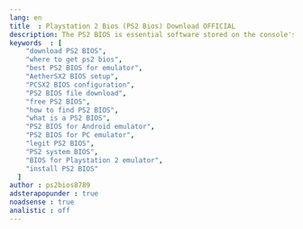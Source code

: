 ```yaml
---
lang: en
title  : Playstation 2 Bios (PS2 Bios) Download OFFICIAL
description: The PS2 BIOS is essential software stored on the console's ROM, booting the system and managing hardware initialization for PlayStation 2 games and functions.
keywords  : [
    "download PS2 BIOS",
    "where to get ps2 bios",
    "best PS2 BIOS for emulator",
    "AetherSX2 BIOS setup",
    "PCSX2 BIOS configuration",
    "PS2 BIOS file download",
    "free PS2 BIOS",
    "how to find PS2 BIOS",
    "what is a PS2 BIOS",
    "PS2 BIOS for Android emulator",
    "PS2 BIOS for PC emulator",
    "legit PS2 BIOS",
    "PS2 system BIOS",
    "BIOS for Playstation 2 emulator",
    "install PS2 BIOS"
  ]
author : ps2bios8789
adsterapopunder : true
noadsense : true
analistic : off
---
```



